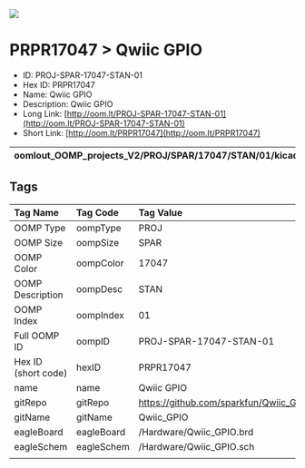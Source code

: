 


  
![][im]
# PRPR17047 > Qwiic GPIO

- ID: PROJ-SPAR-17047-STAN-01
- Hex ID: PRPR17047
- Name: Qwiic GPIO
- Description: Qwiic GPIO
- Long Link: [http://oom.lt/PROJ-SPAR-17047-STAN-01](http://oom.lt/PROJ-SPAR-17047-STAN-01)
- Short Link: [http://oom.lt/PRPR17047](http://oom.lt/PRPR17047)
  

|oomlout_OOMP_projects_V2/PROJ/SPAR/17047/STAN/01/kicadPcb3dFront.png|oomlout_OOMP_projects_V2/PROJ/SPAR/17047/STAN/01/kicadPcb3dBack.png|oomlout_OOMP_projects_V2/PROJ/SPAR/17047/STAN/01/kicadPcb3d.png||
| :---: | :---: | :---: | :---: |

## Tags
  

|Tag Name|Tag Code|Tag Value|
| :--- | :--- | :--- |
|OOMP Type|oompType|PROJ|
|OOMP Size|oompSize|SPAR|
|OOMP Color|oompColor|17047|
|OOMP Description|oompDesc|STAN|
|OOMP Index|oompIndex|01|
|Full OOMP ID|oompID|PROJ-SPAR-17047-STAN-01|
|Hex ID (short code)|hexID|PRPR17047|
|name|name|Qwiic GPIO|
|gitRepo|gitRepo|https://github.com/sparkfun/Qwiic_GPIO|
|gitName|gitName|Qwiic_GPIO|
|eagleBoard|eagleBoard|/Hardware/Qwiic_GPIO.brd|
|eagleSchem|eagleSchem|/Hardware/Qwiic_GPIO.sch|
||||



[im]: PROJ/SPAR/17047/STAN/01/kicadPcb3d_450.png
